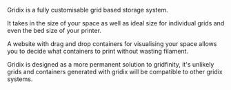 Gridix is a fully customisable grid based storage system.

It takes in the size of your space as well as ideal size for individual grids and even the bed size of your printer.

A website with drag and drop containers for visualising your space allows you to decide what containers to print without wasting filament.

Gridix is designed as a more permanent solution to gridfinity, it's unlikely grids and containers generated with gridix will be compatible to other gridix systems.

